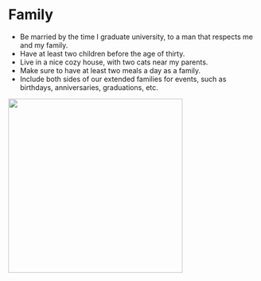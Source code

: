 # Family
- Be married by the time I graduate university, to a man that respects me and my family.
- Have at least two children before the age of thirty.
- Live in a nice cozy house, with two cats near my parents.
- Make sure to have at least two meals a day as a family.
- Include both sides of our extended families for events, such as birthdays, anniversaries, graduations, etc.

<img src="https://lh3.googleusercontent.com/pw/ADCreHc1aebACoGatZN1C43eLra4odP3P9Q4BEevkpCBnX3mPVQl1zhSgbCJQVVyCwFPbC1l6WKRvHRAc_z_KamI6cZ__VddDmm6LjCiTYSJ0noAkCklIYuz7fO5B2GIgMDbud0z91G_YuZ07gE1wuk8nQxBCyvlfstpBz5tI8Zwa6-QMf4Sf7Sufzuvu2utTb-c6TC1yyP8VEF4uo4aPq2DK-p-TG_UJbe5jJjlJ9U0blnPqF36wDUye1AsumJrsTeA2jtlocYAJpazery3SUJMSxDA5CUDTp161pTD58T_NgjKlMALyDcqpG_C8MDJc7tdNpR1o0UjWKe_wfq20ktv4ATDI4C8cZQmpBT3cuwSTM3ZWMksov19DqE_Q0GK2DDurTBJBg4TStDHnSy5oVWh4ebhdAkYmtLlCK9aFP2FpNYYR_SeiBHOyTLb24IJ2H66TKe9xatz_Gx_5--9xQNb9m6f0bTYP-z_Sl3xjD6XI_MzAiu26OGrxjGWmC9LVZuPzoPayt6XrB6CKv1Yh0e_i9Mc5ffBfoa_FTWV_J8SpQdPfruSPET52s9Anwe1ZP4xKM8diKm_OaAnBYNfU-nED-lbGix0WyLec2npSDdFm6kr2gbCD-Hr2yw_7UXNureYb-oBd4Sq9LWSmU4Zp47VEaMT3Ppbivt0XA1lIFmNT1tFOWgo6AROXPVIBE60rcioLRNT_XCLIdK0CCHujtrYDpwQvn0yKL1lS6du-_utLgd0h0YIkrRrHSm5x-Jm62fYJ1VVybYCfTMfFHfm21J7m60RwDlcm8WYVS-wBrnbaibEar5JryqXf1eVsUzkOQLc_qZZBt-wGzpaRu7KNdKoHfQm4Izk6UayRqX5CE1ZzHk76qk5t5J9AO5DKL0Q5u7P5P7hi2jDrQxZsmA-VdG49g_wjc5c-_HKzXUk7VH2XAQtvdIwzBMgvJ5o3Ltp3-4=w1464-h1098-s-no?authuser=0" height="350" />